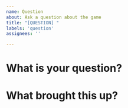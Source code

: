 ```yaml
---
name: Question
about: Ask a question about the game
title: "[QUESTION] "
labels: 'question'
assignees: ''

---
```


# What is your question?

# What brought this up?
